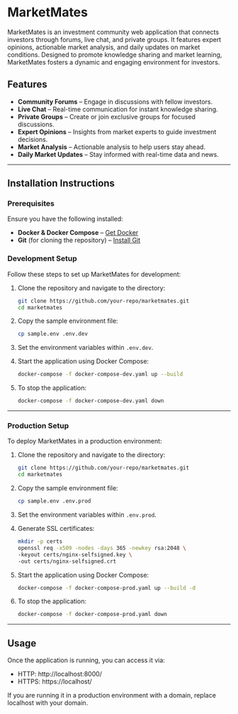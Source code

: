 # MarketMates

MarketMates is an investment community web application that connects investors through forums, live chat, and private groups. It features expert opinions, actionable market analysis, and daily updates on market conditions. Designed to promote knowledge sharing and market learning, MarketMates fosters a dynamic and engaging environment for investors.

## Features

- **Community Forums** – Engage in discussions with fellow investors.
- **Live Chat** – Real-time communication for instant knowledge sharing.
- **Private Groups** – Create or join exclusive groups for focused discussions.
- **Expert Opinions** – Insights from market experts to guide investment decisions.
- **Market Analysis** – Actionable analysis to help users stay ahead.
- **Daily Market Updates** – Stay informed with real-time data and news.

---

## Installation Instructions

### Prerequisites

Ensure you have the following installed:

- **Docker & Docker Compose** – [Get Docker](https://www.docker.com/)
- **Git** (for cloning the repository) – [Install Git](https://git-scm.com/)

### Development Setup

Follow these steps to set up MarketMates for development:

1. Clone the repository and navigate to the directory:

    ```sh
    git clone https://github.com/your-repo/marketmates.git
    cd marketmates
    ```

2. Copy the sample environment file:

   ```sh
   cp sample.env .env.dev
   ```

3. Set the environment variables within `.env.dev`.

4. Start the application using Docker Compose:

   ```sh
   docker-compose -f docker-compose-dev.yaml up --build
   ```

5. To stop the application:

   ```sh
   docker-compose -f docker-compose-dev.yaml down
   ```

---

### Production Setup

To deploy MarketMates in a production environment:

1. Clone the repository and navigate to the directory:

    ```sh
    git clone https://github.com/your-repo/marketmates.git
    cd marketmates
    ```

2. Copy the sample environment file:

   ```sh
   cp sample.env .env.prod
   ```

3. Set the environment variables within `.env.prod`.

4. Generate SSL certificates:

   ```sh
   mkdir -p certs
   openssl req -x509 -nodes -days 365 -newkey rsa:2048 \
   -keyout certs/nginx-selfsigned.key \
   -out certs/nginx-selfsigned.crt
   ```

5. Start the application using Docker Compose:

   ```sh
   docker-compose -f docker-compose-prod.yaml up --build -d
   ```

6. To stop the application:

   ```sh
   docker-compose -f docker-compose-prod.yaml down
   ```

---

## Usage

Once the application is running, you can access it via:

- HTTP: http://localhost:8000/
- HTTPS: https://localhost/

If you are running it in a production environment with a domain, replace localhost with your domain.
